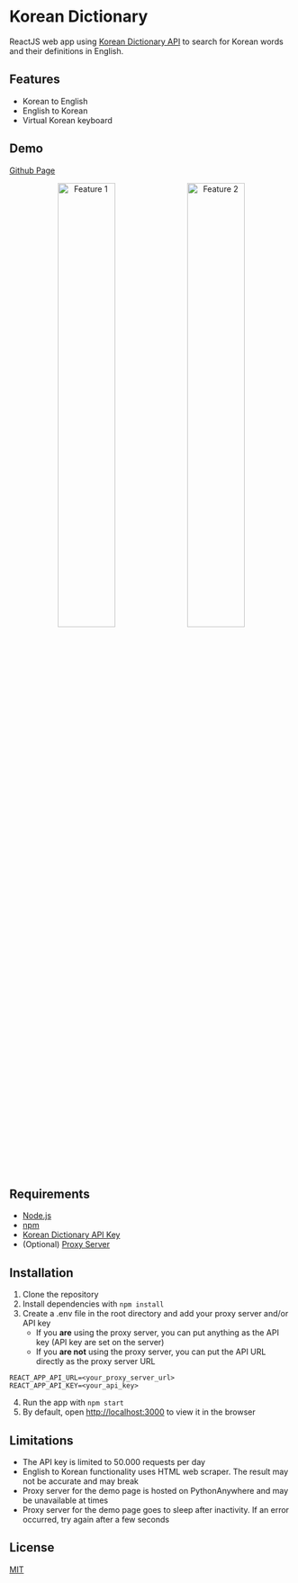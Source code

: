 # Korean Dictionary
ReactJS web app using [Korean Dictionary API](https://krdict.korean.go.kr/openApi/openApiInfo) to search for Korean words and their definitions in English.


## Features
- Korean to English
- English to Korean
- Virtual Korean keyboard


## Demo
[Github Page](https://ana117.github.io/korean-dictionary/)

<p align="middle">
   <img src="../assets/kor2eng.png" alt="Feature 1" width="45%"/> 
   <img src="../assets/eng2kor.png" alt="Feature 2" width="45%"/> 
</p>


## Requirements
- [Node.js](https://nodejs.org/en/)
- [npm](https://www.npmjs.com/)
- [Korean Dictionary API Key](https://krdict.korean.go.kr/openApi/openApiInfo)
- (Optional) [Proxy Server](server/README.md)


## Installation
1. Clone the repository
2. Install dependencies with `npm install`
3. Create a .env file in the root directory and add your proxy server and/or API key
   - If you **are** using the proxy server, you can put anything as the API key (API key are set on the server)
   - If you **are not** using the proxy server, you can put the API URL directly as the proxy server URL
```
REACT_APP_API_URL=<your_proxy_server_url>
REACT_APP_API_KEY=<your_api_key>
```
4. Run the app with `npm start`
5. By default, open [http://localhost:3000](http://localhost:3000) to view it in the browser


## Limitations
- The API key is limited to 50.000 requests per day
- English to Korean functionality uses HTML web scraper. The result may not be accurate and may break
- Proxy server for the demo page is hosted on PythonAnywhere and may be unavailable at times
- Proxy server for the demo page goes to sleep after inactivity. If an error occurred, try again after a few seconds

## License
[MIT](LICENSE)
